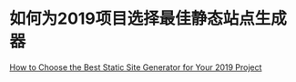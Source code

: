 # 如何为2019项目选择最佳静态站点生成器
[How to Choose the Best Static Site Generator for Your 2019 Project](https://snipcart.com/blog/choose-best-static-site-generator)

